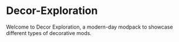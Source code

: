 # Decor-Exploration
Welcome to Decor Exploration, a modern-day modpack to showcase different types of decorative mods.
